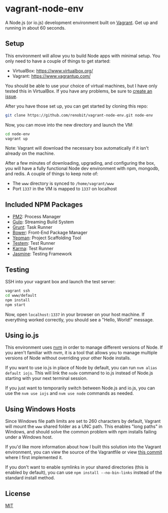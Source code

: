# vagrant-node-env

A Node.js (or io.js) development environment built on [Vagrant](https://www.vagrantup.com/). Get up and running in about 60 seconds.

## Setup

This environment will allow you to build Node apps with minimal setup. You only need to have a couple of things to get started:

- VirtualBox: https://www.virtualbox.org/
- Vagrant:    https://www.vagrantup.com/

You should be able to use your choice of virtual machines, but I have only tested this in VirtualBox. If you have any problems, be sure to [create an issue](https://github.com/renobit/vagrant-node-env/issues).

After you have those set up, you can get started by cloning this repo:

```bash
git clone https://github.com/renobit/vagrant-node-env.git node-env
```

Now, you can move into the new directory and launch the VM:

```bash
cd node-env
vagrant up
```

Note: Vagrant will download the necessary box automatically if it isn't already on the machine.

After a few minutes of downloading, upgrading, and configuring the box, you will have a fully functional Node dev environment with npm, mongodb, and redis. A couple of things to keep note of:

- The ```www``` directory is synced to ```/home/vagrant/www```
- Port ```1337``` in the VM is mapped to ```1337``` on localhost

## Included NPM Packages

- [PM2](https://github.com/Unitech/pm2): Process Manager
- [Gulp](http://gulpjs.com/): Streaming Build System
- [Grunt](http://gruntjs.com/): Task Runner
- [Bower](http://bower.io/): Front-End Package Manager
- [Yeoman](http://yeoman.io/): Project Scaffolding Tool
- [Testem](https://github.com/airportyh/testem): Test Runner
- [Karma](http://karma-runner.github.io/0.12/index.html): Test Runner
- [Jasmine](https://github.com/jasmine/jasmine): Testing Framework

## Testing

SSH into your vagrant box and launch the test server:

```bash
vagrant ssh
cd www/default
npm install
npm start
```

Now, open ```localhost:1337``` in your browser on your host machine. If everything worked correctly, you should see a "Hello, World!" message.

## Using io.js

This environment uses [nvm](https://github.com/creationix/nvm) in order to manage different versions of Node. If you aren't familiar with nvm, it is a tool that allows you to manage multiple versions of Node without overriding your other Node installs.

If you want to use io.js in place of Node by default, you can run ```nvm alias default iojs```. This will link the ```node``` command to io.js instead of Node.js starting with your next terminal session.

If you just want to temporarily switch between Node.js and io.js, you can use the ```nvm use iojs``` and ```nvm use node``` commands as needed.

## Using Windows Hosts

Since Windows file path limits are set to 260 characters by default, Vagrant will mount the ```www``` shared folder as a UNC path. This enables "long paths" in Windows, and should solve the common problem with npm installs failing under a Windows host.

If you'd like more information about how I built this solution into the Vagrant environment, you can view the source of the Vagrantfile or view [this commit](https://github.com/renobit/vagrant-node-env/commit/bdf15f2f301e2b1660b839875e34f172ea8be227) where I first implemented it.

If you don't want to enable symlinks in your shared directories (this is enabled by default), you can use ```npm install --no-bin-links``` instead of the standard install method.

## License

[MIT](https://github.com/renobit/vagrant-node-env/blob/master/LICENSE)
